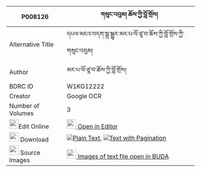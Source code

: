 |P008126|གསུང་འབུམ། ཆོས་ཀྱི་བློ་གྲོས། 
| --- | --- 
|Alternative Title |དཔལ་མངའ་བདག་སྒྲ་སྒྱུར་མར་པ་ལོ་ཙཱ་བ་ཆོས་ཀྱི་བློ་གྲོས་ཀྱི་གསུང་འབུམ།
|Author| མར་པ་ལོ་ཙཱ་བ་ཆོས་ཀྱི་བློ་གྲོས།
|BDRC ID | W1KG12222
|Creator | Google OCR
|Number of Volumes| 3
|<img width="25" src="https://img.icons8.com/color/25/000000/edit-property.png">Edit Online| [<img width="25" src="https://avatars.githubusercontent.com/u/45091458?s=200&v=4"> Open in Editor](http://editor.openpecha.org/P008126)
|<img width="25" src="https://img.icons8.com/fluent/48/000000/download-2.png"/>  Download | [![](https://img.icons8.com/color/20/000000/txt.png)Plain Text](https://github.com/Openpecha/P008126/releases/download/v2/sungbum_cho_kyi_lodro_plain_P008126.zip), [![](https://img.icons8.com/color/20/000000/txt.png)Text with Pagination](https://github.com/Openpecha/P008126/releases/download/v2/sungbum_cho_kyi_lodro_pages_P008126.zip)
|<img width="25" src="https://img.icons8.com/plasticine/100/000000/pictures-folder.png"/>  Source Images | [<img width="25" src="https://library.bdrc.io/icons/BUDA-small.svg"> Images of text file open in BUDA](https://library.bdrc.io/show/bdr:W1KG12222)